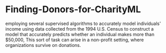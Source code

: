 # Finding-Donors-for-CharityML
employing several supervised algorithms to accurately model individuals' income using data collected from the 1994 U.S. Census  to construct a model that accurately predicts whether an individual makes more than $50,000, This sort of task can arise in a non-profit setting, where organizations survive on donations.
